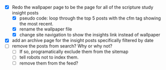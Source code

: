 - [x] Redo the wallpaper page to be the page for all of the scripture study insight posts
    - [x] pseudo code: loop through the top 5 posts with the cfm tag showing the most recent.
    - [x] rename the wallpaper file
    - [x] change site navigation to show the insights link instead of wallpaper
- [x] add an archive page for the insight posts specifically filtered by date
- [ ] remove the posts from search? Why or why not?
    - [ ] If so, programatically exclude them from the sitemap
    - [ ] tell robots not to index them.
    - [ ] remove them from the feed?
